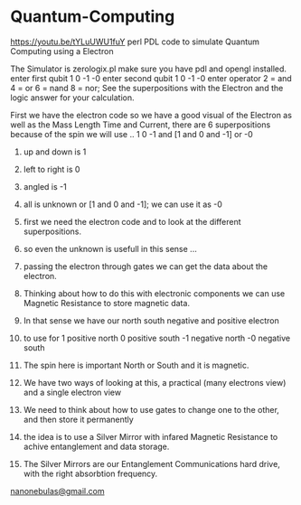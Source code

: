 # Quantum-Computing

https://youtu.be/tYLuUWU1fuY
perl PDL code to simulate Quantum Computing using a Electron

The Simulator is zerologix.pl make sure you have pdl and opengl installed.
enter first qubit 1 0 -1 -0
enter second qubit 1 0 -1 -0
enter operator 2 = and 4 = or 6 = nand 8 = nor;
See the superpositions with the Electron and the logic answer for your calculation.



First we have the electron code so we have a good visual of the Electron
as well as the Mass Length Time and Current, there are 6 superpositions
because of the spin we will use .. 1 0 -1 and [1 and 0 and -1] or -0



1. up and down is 1
2. left to right is 0
3. angled is -1
4. all is unknown or [1 and 0 and -1]; we can use it as -0 

1. first we need the electron code and to look at the different superpositions.
2. so even the unknown is usefull in this sense ...

3. passing the electron through gates we can get the data about the electron.
4. Thinking about how to do this with electronic components 
   we can use Magnetic Resistance to store magnetic data.
   
5. In that sense we have our north south negative and positive electron
6. to use for 1 positive north 0 positive south  -1 negative north -0 negative south
7. The spin here is important North or South and it is magnetic.
8. We have two ways of looking at this, a practical (many electrons view)
   and a single electron view 
   
9. We need to think about how to use gates to change one to the other, and then
    store it permanently
    
10. the idea is to use a Silver Mirror with infared Magnetic Resistance to achive entanglement
   and data storage.
   
11. The Silver Mirrors are our Entanglement Communications hard drive, with the right absorbtion frequency. 
    
 nanonebulas@gmail.com  
   

